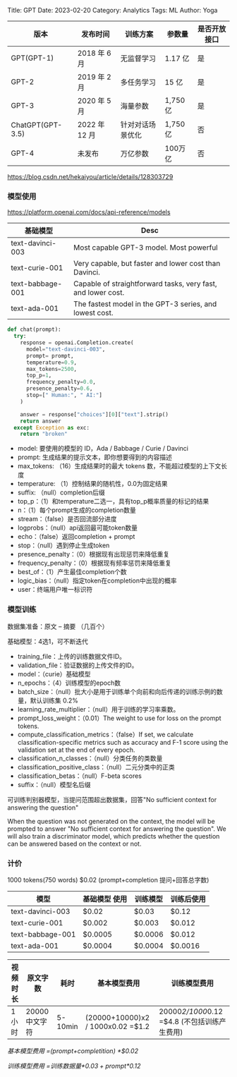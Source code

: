 Title: GPT
Date: 2023-02-20
Category: Analytics
Tags: ML
Author: Yoga


版本 | 发布时间 | 训练方案 | 参数量 | 是否开放接口
| - | - | - | - | - |
GPT(GPT-1) | 2018 年 6 月 | 无监督学习 | 1.17 亿 | 是
GPT-2 | 2019 年 2 月 | 多任务学习 | 15 亿 | 是
GPT-3 | 2020 年 5 月 | 海量参数 | 1,750 亿 | 是
ChatGPT(GPT-3.5) | 2022 年 12 月 | 针对对话场景优化 | 1,750 亿 | 否
GPT-4 | 未发布 | 万亿参数 | 100万亿 | 否

https://blog.csdn.net/hekaiyou/article/details/128303729

### 模型使用

https://platform.openai.com/docs/api-reference/models

基础模型 | Desc
| - | - 
text-davinci-003 | Most capable GPT-3 model. Most powerful
text-curie-001 | Very capable, but faster and lower cost than Davinci.
text-babbage-001 | Capable of straightforward tasks, very fast, and lower cost.
text-ada-001 | The fastest model in the GPT-3 series, and lowest cost.

```python
def chat(prompt):
  try:
    response = openai.Completion.create(
      model="text-davinci-003",
      prompt= prompt,
      temperature=0.9,
      max_tokens=2500,
      top_p=1,
      frequency_penalty=0.0,
      presence_penalty=0.6,
      stop=[" Human:", " AI:"]
    )

    answer = response["choices"][0]["text"].strip()
    return answer
  except Exception as exc:
    return "broken"
```

* model: 要使用的模型的 ID，Ada / Babbage / Curie / Davinci
* prompt: 生成结果的提示文本，即你想要得到的内容描述
* max_tokens: （16）生成结果时的最大 tokens 数，不能超过模型的上下文长度
* temperature: （1）控制结果的随机性，0.0为固定结果
* suffix: （null）completion后缀
* top_p：（1）和temperature二选一，具有top_p概率质量的标记的结果
* n：（1）每个prompt生成的completion数量
* stream：（false）是否回流部分进度
* logprobs：（null）api返回最可能token数量
* echo：（false）返回completion + prompt
* stop：（null）遇到停止生成token
* presence_penalty：（0）根据现有出现惩罚来降低重复
* frequency_penalty：（0）根据现有频率惩罚来降低重复
* best_of：（1）产生最佳completion个数
* logic_bias：（null）指定token在completion中出现的概率
* user：终端用户唯一标识符

### 模型训练

数据集准备：原文 – 摘要 （几百个）

基础模型：4选1，可不断迭代

* training_file：上传的训练数据文件ID。
* validation_file：验证数据的上传文件的ID。
* model：（curie）基础模型
* n_epochs：（4）训练模型的epoch数
* batch_size：（null）批大小是用于训练单个向前和向后传递的训练示例的数量，默认训练集 0.2%
* learning_rate_multiplier：（null）用于训练的学习率乘数。
* prompt_loss_weight：（0.01）The weight to use for loss on the prompt tokens. 
* compute_classification_metrics：（false）If set, we calculate classification-specific metrics such as accuracy and F-1 score using the validation set at the end of every epoch.  
* classification_n_classes：（null）分类任务的类数量
* classification_positive_class：（null）二元分类中的正类
* classification_betas：（null）F-beta scores
* suffix：（null）模型名后缀

可训练判别器模型，当提问范围超出数据集，回答"No sufficient context for answering the question"

When the question was not generated on the context, the model will be prompted to answer "No sufficient context for answering the question". We will also train a discriminator model, which predicts whether the question can be answered based on the context or not.

### 计价

1000 tokens(750 words) $0.02 (prompt+completion 提问+回答总字数)

模型 | 基础模型 使用 |训练模型 | 训练后使用
| - | - | - | -
text-davinci-003 | $0.02 | $0.03 | $0.12
text-curie-001 | $0.002 | $0.003 | $0.012
text-babbage-001 | $0.0005 | $0.0006 | $0.012
text-ada-001 | $0.0004 | $0.0004 | $0.0016

视频时长 | 原文字数 | 耗时 | 基本模型费用 | 训练模型费用
| - | - | - | - | -
1小时 | 20000 中文字符 | 5-10min | (20000+10000)x2 / 1000x0.02 =$1.2 | 20000*2/1000*0.12 =$4.8 (不包括训练产生费用)

_基本模型费用 =(prompt+completition) *$0.02_

_训练模型费用 =训练数据量*$0.03 + prompt*$0.12_
